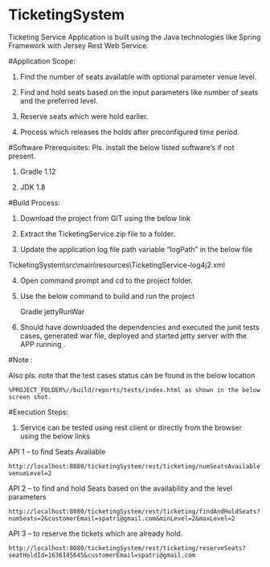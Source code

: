 # TicketingSystem
Ticketing Service Application is built using the Java technologies like Spring Framework with Jersey Rest Web Service.

#Application Scope:

1)	Find the number of seats available with optional parameter venue level.

2)	Find and hold seats based on the input parameters like number of seats and the preferred level.

3)	Reserve seats which were hold earlier.

4)	Process which releases the holds after preconfigured time period.

#Software Prerequisites:
Pls. install the below listed software’s if not present.

1)	Gradle 1.12

2)	JDK 1.8

#Build Process: 
1)	Download the project from GIT using the below link

2)	Extract the TicketingService.zip file to a folder.

3)	Update the application log file path variable “logPath” in the below file 

TicketingSystem\src\main\resources\TicketingService-log4j2.xml

4)	Open command prompt and cd to the project folder.

5)	Use the below command to build and run the project

     Gradle jettyRunWar

6)	Should have downloaded the dependencies and executed the junit tests cases, generated war file, 
deployed and started jetty server with the APP running .
 
#Note :

Also pls. note that the test cases status can be found in the below location

    %PROJECT_FOLDER%//build/reports/tests/index.html as shown in the below screen shot.
 
#Execution Steps:
1)	Service can be tested using rest client or directly from the browser using the below links 

  API 1 – to find Seats Available

    http://localhost:8080/ticketingSystem/rest/ticketing/numSeatsAvailable?venueLevel=2

  API 2 – to find and hold Seats based on the availability and the level parameters

    http://localhost:8080/ticketingSystem/rest/ticketing/findAndHoldSeats?numSeats=2&customerEmail=spatri@gmail.com&minLevel=2&maxLevel=2

  API 3 – to reserve the tickets which are already hold.

    http://localhost:8080/ticketingSystem/rest/ticketing/reserveSeats?seatHoldId=1636145645&customerEmail=spatri@gmail.com

 


 


